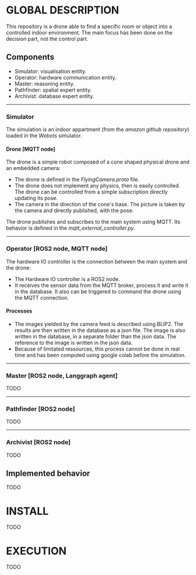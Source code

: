 # GLOBAL DESCRIPTION 
This repository is a drone able to find a specific room or object into a controlled indoor environment. 
The main focus has been done on the decision part, not the control part.

## Components
* Simulator: visualisation entity.
* Operator: hardware communication entity.
* Master: reasoning entity.
* Pathfinder: spatial expert entity.
* Archivist: database expert entity.

---
### Simulator 
The simulation is an indoor appartment (from the *amazon github repository*) loaded in the *Webots* simulator. 

#### Drone [MQTT node]
The drone is a simple robot composed of a cone shaped physical drone and an embedded camera:
* The drone is defined in the *FlyingCamera.proto* file.
* The drone does not implement any physics, then is easily controlled. The drone can be controlled from a simple subscription directly updating its pose. 
* The camera in the direction of the cone's base. The picture is taken by the camera and directly published, with the pose. 

The drone publishes and subscribes to the main system using MQTT. Its behavior is defined in the *mqtt_external_controller.py*.

---
### Operator [ROS2 node, MQTT node]
The hardware IO controller is the connection between the main system and the drone:
* The Hardware IO controller is a ROS2 node.
* It receives the sensor data from the MQTT broker, process it and write it in the database. It also can be triggered to command the drone using the MQTT connection.

#### Processes 
* The images yielded by the camera feed is described using BLIP2. The results are then written in the database as a json file. The image is also written in the database, in a separate folder than the json data. The reference to the image is written in the json data.
* Because of limitated ressources, this process cannot be done in real time and has been computed using google colab before the simulation. 

---
### Master [ROS2 node, Langgraph agent]
TODO

---
### Pathfinder [ROS2 node]
TODO

---
### Archivist [ROS2 node]
TODO

## Implemented behavior
TODO 

# INSTALL

TODO 

# EXECUTION 

TODO
